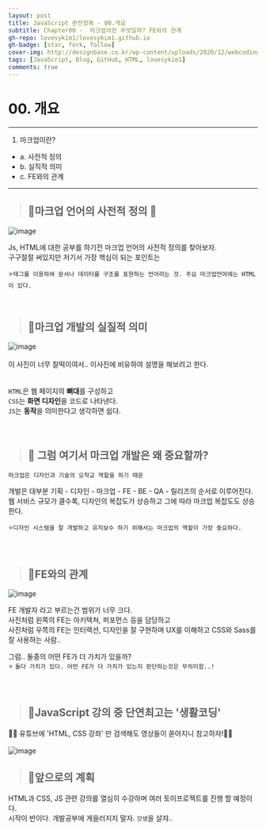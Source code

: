 ```yaml
---
layout: post
title: JavaScript 완전정복 - 00.개요 
subtitle: Chapter00 -  마크업이란 무엇일까? FE와의 관계
gh-repo: lovesykim1/lovesykim1.github.io
gh-badge: [star, fork, follow]
cover-img: http://designbase.co.kr/wp-content/uploads/2020/12/webcoding-03-overview.jpg
tags: [JavaScript, Blog, GitHub, HTML, lovesykim1]
comments: true
---
```


# 00. 개요

***

1. 마크업이란?
  - a. 사전적 정의
  - b. 실직적 의미
  - c. FE와의 관계

***

> ## 🤔마크업 언어의 사전적 정의 📙 
  
![image](https://user-images.githubusercontent.com/99684282/155842913-1046d622-e035-4f5d-b28d-1bda60abf853.png)

Js, HTML에 대한 공부를 하기전 마크업 언어의 사전적 정의를 찾아보자. <BR>
구구절절 써있지만 저기서 가장 핵심이 되는 포인트는 <BR>
  
⭐`태그를 이용하여 문서나 데이터를 구조를 표현하는 언어라는 것. 주요 마크업언어에는 HTML이 있다.`
  
<BR>
  
> ## 🤔마크업 개발의 실질적 의미 
![image](http://designbase.co.kr/wp-content/uploads/2020/12/webcoding-03-overview.jpg)
<br> <br>
이 사진이 너무 찰떡이여서.. 이사진에 비유하여 설명을 해보려고 한다. <br>  <br>   
  `HTML`은 웹 페이지의 <b>뼈대</b>를 구성하고 <BR>
  `CSS`는 <b>화면 디자인</b>을 코드로 나타낸다. <BR>
  `JS`는 <b>동작</b>을 의미한다고 생각하면 쉽다. <BR><BR><BR>

> ## 📌 그럼 여기서 마크업 개발은 왜 중요할까?
`마크업은 디자인과 기술의 오작교 역할을 하기 때문`
  

개발은 대부분
기획 - 디자인 - 마크업 - FE - BE - QA - 릴리즈의 순서로 이루어진다.<BR>
  웹 서비스 규모가 클수록, 디자인의 복잡도가 상승하고 그에 따라 마크업 복잡도도 상승한다.
  
⭐`디자인 시스템을 잘 개발하고 유지보수 하기 위해서는 마크업의 역할이 가장 중요하다.`  <BR><BR><BR>

  
  
> ## 🤔FE와의 관계
  ![image](https://user-images.githubusercontent.com/99684282/155843331-b852740e-df77-44d4-94c9-df8580d15349.png)

  FE 개발자 라고 부르는건 범위가 너무 크다. <BR>
  사진처럼 왼쪽의 FE는 아키텍쳐, 퍼포먼스 등을 담당하고 <BR>
  사진처럼 우쯕의 FE는 인터렉션, 디자인을 잘 구현하며 UX를 이해하고 CSS와 Sass를 잘 사용하는 사람..<BR>
  
  그럼.. 둘중의 어떤 FE가 더 가치가 있을까?<BR>
 ⭐ `둘다 가치가 있다. 어떤 FE가 더 가치가 있는지 판단하는것은 무의미함..!`<BR><BR><BR>
  
> ## 🤔JavaScript 강의 중 단연최고는 '생활코딩'
  👩‍💻 유튜브에 'HTML, CSS 강좌' 만 검색해도 영상들이 쏟아지니 참고하자!👩‍💻 <BR><BR>
  ![image](https://user-images.githubusercontent.com/99684282/155843456-a4983041-fad4-4b7d-9e64-4d6b83136ed8.png)
  
> ## 🥰앞으로의 계획
 HTML과 CSS, JS 관련 강의를 열심히 수강하며 여러 토이프로젝트를 진행 할 예정이다. <BR>
  시작이 반이다. 개발공부에 게을러지지 말자. `갓생`을 살쟈.. 

